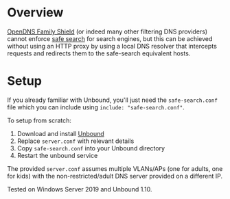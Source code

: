 # Overview
[OpenDNS Family Shield](https://www.opendns.com/setupguide/#familyshield) (or indeed many other filtering DNS providers) cannot enforce [safe search](https://support.opendns.com/hc/en-us/articles/227986807-How-to-Enforcing-Google-SafeSearch-YouTube-and-Bing) for search engines, but this can be achieved without using an HTTP proxy by using a local DNS resolver that intercepts requests and redirects them to the safe-search equivalent hosts.

# Setup
If you already familiar with Unbound, you'll just need the `safe-search.conf` file which you can include using `include: "safe-search.conf"`.

To setup from scratch:

1. Download and install [Unbound](https://nlnetlabs.nl/projects/unbound/download)
0. Replace `server.conf` with relevant details
0. Copy `safe-search.conf` into your Unbound directory
0. Restart the unbound service

The provided `server.conf` assumes multiple VLANs/APs (one for adults, one for kids) with the non-restricted/adult DNS server provided on a different IP.

Tested on Windows Server 2019 and Unbound 1.10.
